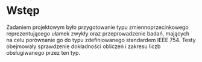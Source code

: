 # Wstęp

Zadaniem projektowym było przygotowanie typu zmiennoprzecinkowego
reprezentującego ułamek zwykły oraz przeprowadzenie badań, mających na celu porównanie go do typu zdefiniowanego standardem IEEE 754. Testy obejmowały sprawdzenie dokładności obliczeń i zakresu liczb obsługiwanego przez ten typ. 


